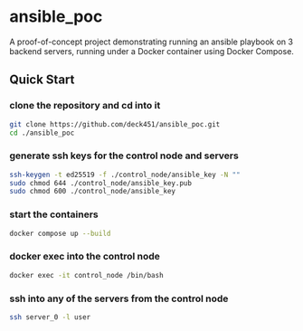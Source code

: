 # ansible_poc

A proof-of-concept project demonstrating running an ansible playbook on 3 backend servers,
running under a Docker container using Docker Compose.

## Quick Start

### clone the repository and cd into it
```sh
git clone https://github.com/deck451/ansible_poc.git
cd ./ansible_poc
```

### generate ssh keys for the control node and servers
```sh
ssh-keygen -t ed25519 -f ./control_node/ansible_key -N ""
sudo chmod 644 ./control_node/ansible_key.pub
sudo chmod 600 ./control_node/ansible_key
```

### start the containers
```sh
docker compose up --build
```

### docker exec into the control node
```sh
docker exec -it control_node /bin/bash
```

### ssh into any of the servers from the control node
```sh
ssh server_0 -l user
```